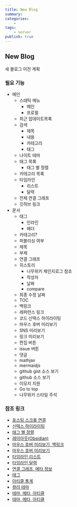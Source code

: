 ```yaml
---
title: New Blog
summary: 
categories:
    - 
tags:
    - server
publish: true
---
```


## New Blog

새 블로그 이전 계획

### 필요 기능

- 메인
  - 스태틱 메뉴
    - 메인
    - 프로필
  - 최근 업데이트목록
  - 검색
    - 제목
    - 내용
    - 카테고리
    - 태그
  - 나이트 테마
  - 태그 목록
    - 태그 별 정렬
  - 카테고리 목록
  - 타임라인
    - 리스트
    - 달력
  - 전체 연결 그래프
  - 깃허브 링크
- 문서
  - 태그
    - 인라인
    - 헤더
  - 카테고리?
  - 퍼블리싱 여부
  - 제목
  - 부제
  - 연결 그래프
  - 히스토리
    - 나무위키 체인지로그 참조
    - 작성자
    - 날짜
    - compare
  - 최종 수정 날짜
  - TOC
  - 백링크
  - 레퍼런스 링크
  - 코드 신텍스 하이라이팅
  - 마우스 호버 미리보기
  - SNS 미리보기
  - 링크 미리보기
  - 편집 버튼
  - issue 버튼
  - 댓글
  - mathjax
  - mermaidjs
  - github gist 소스 보기
  - github 소스 보기
  - 이모지 지원
  - Go to top
  - 나무위키 스타일 주석

### 참조 링크

- [포스팅 스크롤 연결](https://anshulkhare.in/)
- [신텍스 하이라이팅](https://code-notes-example.netlify.app/annotations)
- [태그 별 정렬](https://code-notes-example.netlify.app/tag/markdown)
- [레이아웃(Obsidian)](https://anthonyamar.fr/Books/Collecting+old+books)
- [마우스 호버 미리보기, 백링크](https://notes.azlen.me/g3tibyfv/)
- [마우스 호버 미리보기](https://zettelkasten.sorenbjornstad.com)
- [타임라인 리스트](https://lannonbr.com/garden/)
- [타임라인 달력](https://github.com/m0ngr31/DailyNotes)
- [연결 그래프, 메타 정보](https://notes.binnyva.com/atomic-visuals-to-communicate-your-ideas)
- [태그](https://greaby.github.io/galaxie-gd/ressource-le-jeu-video-allie-des-temps-difficiles.html)
- [아티클 통계](https://adactio.com)
- [컬러 테마](https://paulie.dev/posts/)
- [테마, 메타, 아티클](https://philosopher.life/#Legal%20Notice:%5B%5BLegal%20Notice%5D%5D)
- [테마, 메타, 아티클](https://wiki.waifu.haus)
